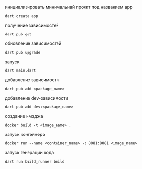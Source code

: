 инициализировать минимальнай проект под названием app
```shell
dart create app
```
получение зависимостей
```shell
dart pub get
```
обновление зависимостей
```shell
dart pub upgrade
```
запуск
```shell
dart main.dart
```
добавление зависимости
```shell
dart pub add <package_name>
```
добавление dev-зависимости
```shell
dart pub add dev:<package_name>
```
создание имэджа
```shell
docker build -t <image_name> .
```
запуск контейнера
```shell
docker run --name <container_name> -p 8081:8081 <image_name>
```
запуск генерации кода
```shell
dart run build_runner build
```
